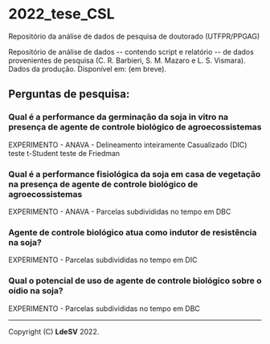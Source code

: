 # 2022_tese_CSL
Repositório da análise de dados de pesquisa de doutorado (UTFPR/PPGAG)

Repositório de análise de dados -- contendo script e relatório -- de dados provenientes de pesquisa (C. R. Barbieri, S. M. Mazaro e L. S. Vismara). 
Dados da produção. Disponível em: (em breve). 

## Perguntas de pesquisa:

### Qual é a performance da germinação da soja in vitro na presença de agente de controle biológico de agroecossistemas
EXPERIMENTO - ANAVA - Delineamento inteiramente Casualizado (DIC)
                      teste t-Student
                      teste de Friedman
            
### Qual é a performance fisiológica da soja em casa de vegetação na presença de agente de controle biológico de agroecossistemas
EXPERIMENTO - ANAVA - Parcelas subdivididas no tempo em DBC    

### Agente de controle biológico atua como indutor de resistência na soja?
EXPERIMENTO - Parcelas subdivididas no tempo em DIC
                      
### Qual o potencial de uso de agente de controle biológico sobre o oídio na soja?
EXPERIMENTO - Parcelas subdivididas no tempo em DBC

---

Copyright (C) **LdeSV** 2022.
